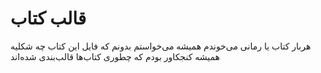 # قالب کتاب

هربار کتاب یا رمانی می‌خوندم
همیشه می‌خواستم بدونم که فایل این کتاب چه شکلیه
همیشه کنجکاور بودم که چطوری کتاب‌ها قالب‌بندی شده‌اند

